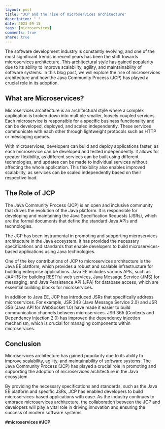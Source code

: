 ```yaml
---
layout: post
title: "JCP and the rise of microservices architecture"
description: " "
date: 2023-09-15
tags: [microservices]
comments: true
share: true
---
```


The software development industry is constantly evolving, and one of the most significant trends in recent years has been the shift towards microservices architecture. This architectural style has gained popularity due to its ability to improve scalability, agility, and maintainability of software systems. In this blog post, we will explore the rise of microservices architecture and how the Java Community Process (JCP) has played a crucial role in its adoption.

## What are Microservices?

Microservices architecture is an architectural style where a complex application is broken down into multiple smaller, loosely coupled services. Each microservice is responsible for a specific business functionality and can be developed, deployed, and scaled independently. These services communicate with each other through lightweight protocols such as HTTP or messaging queues.

With microservices, developers can build and deploy applications faster, as each microservice can be developed and tested independently. It allows for greater flexibility, as different services can be built using different technologies, and updates can be made to individual services without affecting the whole application. This flexibility also enables improved scalability, as services can be scaled independently based on their respective load.

## The Role of JCP

The Java Community Process (JCP) is an open and inclusive community that drives the evolution of the Java platform. It is responsible for developing and maintaining the Java Specification Requests (JSRs), which are the formal documents that define the standard Java APIs and technologies.

The JCP has been instrumental in promoting and supporting microservices architecture in the Java ecosystem. It has provided the necessary specifications and standards that enable developers to build microservices-based applications using Java technologies.

One of the key contributions of JCP to microservices architecture is the Java EE platform, which provides a robust and scalable infrastructure for building enterprise applications. Java EE includes various APIs, such as JAX-RS for building RESTful web services, Java Message Service (JMS) for messaging, and Java Persistence API (JPA) for database access, which are essential building blocks for microservices.

In addition to Java EE, JCP has introduced JSRs that specifically address microservices. For example, JSR 343 (Java Message Service 2.0) and JSR 356 (Java API for WebSocket 1.0) have made it easier to build communication channels between microservices. JSR 365 (Contexts and Dependency Injection 2.0) has improved the dependency injection mechanism, which is crucial for managing components within microservices.

## Conclusion

Microservices architecture has gained popularity due to its ability to improve scalability, agility, and maintainability of software systems. The Java Community Process (JCP) has played a crucial role in promoting and supporting the adoption of microservices architecture in the Java ecosystem.

By providing the necessary specifications and standards, such as the Java EE platform and specific JSRs, JCP has enabled developers to build microservices-based applications with ease. As the industry continues to embrace microservices architecture, the collaboration between the JCP and developers will play a vital role in driving innovation and ensuring the success of modern software systems.

**#microservices #JCP**